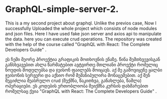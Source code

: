 # GraphQL-simple-server-2.
This is a my second project about graphql. Unlike the previos case, Now  I successfully Uploaded the whole project which consists of node modules and json files. 
Here I have used fake json server and axios api to manipulate the data. here you can execute crud operations. 
The repository was created with the help of the course called "GraphQL with React: The Complete Developers Guide" .

ეს ჩემი მეორე პროექტია გრაფიკის მოთხოვნის ენაზე. წინა შემთხვევისგან განსხვავებით ახლა წარმატებით ავტვირთე მთლიანი პროექტი რომელიც ნოუდის მოდულებსა და ჯეისონ ფაილებს მოიცავს.
აქ მე გამოვიყენე ყალბი ჯეისონის სერვერი და აქსიო რომ მემანიპულირა მონაცემებით. აქ შენ შეგიძლია შეასრულო crud (შექმნა, წაკითხვა, განახლება, წაშლა) ოპერაციები.
ეს კოდების ერთობლიობა შეიქმნა კურსის დახმარებით რომელსაც ქვია "GraphQL with React: The Complete Developers Guide" .
